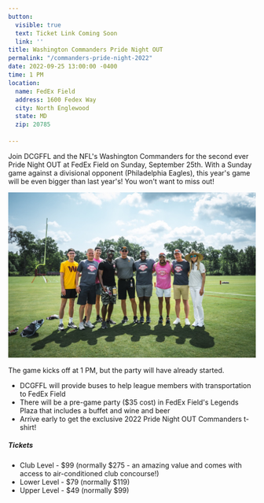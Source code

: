 ```yaml
---
button:
  visible: true
  text: Ticket Link Coming Soon
  link: ''
title: Washington Commanders Pride Night OUT
permalink: "/commanders-pride-night-2022"
date: 2022-09-25 13:00:00 -0400
time: 1 PM
location:
  name: FedEx Field
  address: 1600 Fedex Way
  city: North Englewood
  state: MD
  zip: 20785

---
```

Join DCGFFL and the NFL's Washington Commanders for the second ever Pride Night OUT at FedEx Field on Sunday, September 25th. With a Sunday game against a divisional opponent (Philadelphia Eagles), this year's game will be even bigger than last year's! You won't want to miss out!

![](/img/microsoftteams-image.png)

The game kicks off at 1 PM, but the party will have already started.

* DCGFFL will provide buses to help league members with transportation to FedEx Field
* There will be a pre-game party ($35 cost) in FedEx Field's Legends Plaza that includes a buffet and wine and beer 
* Arrive early to get the exclusive 2022 Pride Night OUT Commanders t-shirt!

##### Tickets

* Club Level - $99 (normally $275 - an amazing value and comes with access to air-conditioned club concourse!)
* Lower Level - $79 (normally $119)
* Upper Level - $49 (normally $99)